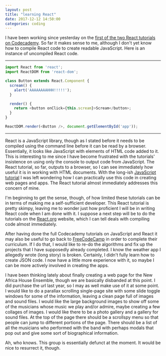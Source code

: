 ```yaml
---
layout: post
title: "learning React"
date: 2017-12-12 14:50:00
categories: coding
---
```


I have been working since yesterday on the [first of the two React tutorials on Codecademy](https://www.codecademy.com/learn/react-101). So far it makes sense to me, although I don't yet know how to compile React code to create readable JavaScript. Here is an instance of uncompiled React code.

---
```JavaScript
import React from 'react';
import ReactDOM from 'react-dom';

class Button extends React.Component {
  scream() {
    alert('AAAAAAAAHHH!!!!!');
  }

  render() {
    return <button onClick={this.scream}>Scream</button>;
  }
}

ReactDOM.render(<Button />, document.getElementById('app'));
```
---

React is a JavaScript library, though as I stated before it needs to be compiled using the command line before it can be read by a browser. Essentially, it looks like JavaScript with elements of HTML code added to it. This is interesting to me since I have become frustrated with the tutorials' insistence on using only the console to output code from JavaScript. The React tutorial, so far, outputs to a browser, so I can see immediately how useful it is in working with HTML documents. With the long-ish [JavaScript tutorial](https://www.codecademy.com/learn/introduction-to-javascript) I was left wondering how I can practically use this code in creating web pages and apps. The React tutorial almost immediately addresses this concern of mine.

I'm beginning to get the sense, though, of how limited these tutorials can be in terms of making me a self-sufficient developer. This React tutorial is pretty skimpy, leaving me to wonder just how proficient I will be in writing React code when I am done with it. I suppose a next step will be to do the tutorials on the [React.org](https://reactjs.org/) website, which I can tell deals with compiling code almost immediately.

After having done the full Codecademy tutorials on JavaScript and React it may also be useful to go back to [FreeCodeCamp](https://www.freecodecamp.org/) in order to complete their curriculum. If I do that, I would like to re-do the algorithms and fix up the projects that I have supposedly already completed. I know the weather app I allegedly wrote (long story) is broken. Certainly, I didn't fully learn how to create JSON code. I now have a little more experience with it, so maybe I can be more actively involved in creating the apps.

I have been thinking lately about finally creating a web page for the New Africa House Ensemble, though we are basically disbanded at this point. I did purchase the url last year, so I may as well make use of it at some point. I would like to do a parallax scrolling single-page site with some slide toggle windows for some of the information, leaving a clean page full of images and sound files. I would like the large background images to show off some of the musicians whose music we play and/or admire, maybe creating a few collages of images. I would like there to be a photo gallery and a gallery for sound files. At the top of the page there should be a scrollspy menu so that people can jump to different portions of the page. There should be a list of all the musicians who performed with the band with perhaps modals that pop out and give some sort of biographical information.

Ah, who knows. This group is essentially defunct at the moment. It would be nice to resurrect it, though.
